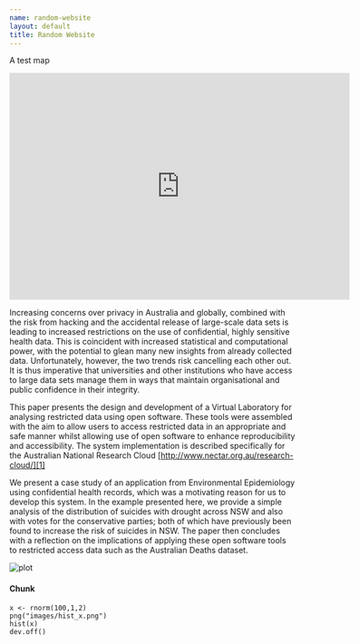 ```yaml
--- 
name: random-website
layout: default
title: Random Website
---
```


A test map

<iframe style="border: none;" height="400" width="600" src="http://brawn.anu.edu.au:8081/geoexplorer/viewer/#maps/1"></iframe>

Increasing concerns over privacy in Australia and globally, combined
with the risk from hacking and the accidental release of large-scale
data sets is leading to increased restrictions on the use of
confidential, highly sensitive health data. This is coincident with
increased statistical and computational power, with the potential to
glean many new insights from already collected data. Unfortunately,
however, the two trends risk cancelling each other out. It is thus
imperative that universities and other institutions who have access to
large data sets manage them in ways that maintain organisational and
public confidence in their integrity.

This paper presents the design and development of a Virtual Laboratory
for analysing restricted data using open software.  These tools were
assembled with the aim to allow users to access restricted data in an
appropriate and safe manner whilst allowing use of open software to
enhance reproducibility and accessibility.  The system implementation
is described specifically for the Australian National Research Cloud
[http://www.nectar.org.au/research-cloud/][1]

We present a case study of an application from Environmental
Epidemiology using confidential health records, which was a motivating
reason for us to develop this system.  In the example presented here,
we provide a simple analysis of the distribution of suicides with
drought across NSW and also with votes for the conservative parties;
both of which have previously been found to increase the risk of
suicides in NSW. The paper then concludes with a reflection on the
implications of applying these open software tools to restricted
access data such as the Australian Deaths dataset.

<!--![plot](/images/hist_x.png)-->
![plot](/random-website/images/hist_x.png)

[1]: http://www.nectar.org.au/research-cloud/ "Nectar"

#### Chunk ####
    x <- rnorm(100,1,2)
    png("images/hist_x.png")
    hist(x)
    dev.off()
